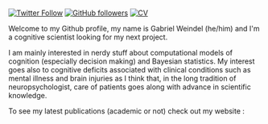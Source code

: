 ### 
[![Twitter Follow](https://img.shields.io/twitter/follow/GWeindel?label=%20%40GWeindel&style=flat-square&labelColor=2196F3&logo=twitter&logoColor=white&colorB=0D47A1)](https://twitter.com/GWeindel)
[![GitHub followers](https://img.shields.io/github/followers/GWeindel?label=Follow%20me&style=flat-square&logo=github&logoColor=white&colorB=4CAF50)](https://github.com/login?return_to=%2FGWeindel)
[![CV](https://img.shields.io/badge/CV-GWeindel-purple.svg?colorB=9C27B0&style=flat-square)](https://lnc.univ-amu.fr/sites/lnc.univ-amu.fr/files/cv_11112020_0.pdf)

Welcome to my Github profile, my name is Gabriel Weindel (he/him) and I'm a cognitive scientist looking for my next project.

I am mainly interested in nerdy stuff about computational models of cognition 
(especially decision making) and Bayesian statistics. My interest goes also to cognitive deficits associated with clinical conditions such as mental illness and brain injuries as I think that, in the long tradition of neuropsychologist, care of patients goes along with advance in scientific knowledge.

To see my latest publications (academic or not) check out my website :

